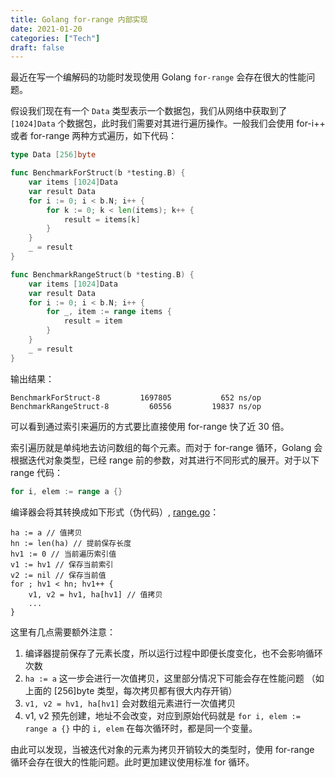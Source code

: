 ```yaml
---
title: Golang for-range 内部实现
date: 2021-01-20
categories: ["Tech"]
draft: false
---
```


最近在写一个编解码的功能时发现使用 Golang `for-range` 会存在很大的性能问题。

假设我们现在有一个 `Data` 类型表示一个数据包，我们从网络中获取到了 `[1024]Data` 个数据包，此时我们需要对其进行遍历操作。一般我们会使用 for-i++ 或者 for-range 两种方式遍历，如下代码：

```go
type Data [256]byte

func BenchmarkForStruct(b *testing.B) {
	var items [1024]Data
	var result Data
	for i := 0; i < b.N; i++ {
		for k := 0; k < len(items); k++ {
			result = items[k]
		}
	}
	_ = result
}

func BenchmarkRangeStruct(b *testing.B) {
	var items [1024]Data
	var result Data
	for i := 0; i < b.N; i++ {
		for _, item := range items {
			result = item
		}
	}
	_ = result
}
```

输出结果：

```
BenchmarkForStruct-8     	 1697805	       652 ns/op
BenchmarkRangeStruct-8   	   60556	     19837 ns/op
```

可以看到通过索引来遍历的方式要比直接使用 for-range 快了近 30 倍。

索引遍历就是单纯地去访问数组的每个元素。而对于 for-range 循环，Golang 会根据迭代对象类型，已经 range 前的参数，对其进行不同形式的展开。对于以下 range 代码：

```go
for i, elem := range a {}
```

编译器会将其转换成如下形式（伪代码）, [range.go](https://github.com/golang/go/blob/master/src/cmd/compile/internal/gc/range.go#L216)：

```golang
ha := a // 值拷贝
hn := len(ha) // 提前保存长度
hv1 := 0 // 当前遍历索引值
v1 := hv1 // 保存当前索引
v2 := nil // 保存当前值
for ; hv1 < hn; hv1++ {
    v1, v2 = hv1, ha[hv1] // 值拷贝
    ...
}
```

这里有几点需要额外注意：
1. 编译器提前保存了元素长度，所以运行过程中即便长度变化，也不会影响循环次数
2. `ha := a` 这一步会进行一次值拷贝，这里部分情况下可能会存在性能问题 （如上面的 [256]byte 类型，每次拷贝都有很大内存开销）
3. `v1, v2 = hv1, ha[hv1]` 会对数组元素进行一次值拷贝
4. v1, v2 预先创建，地址不会改变，对应到原始代码就是 `for i, elem := range a {}` 中的 `i, elem` 在每次循环时，都是同一个变量。

由此可以发现，当被迭代对象的元素为拷贝开销较大的类型时，使用 for-range 循环会存在很大的性能问题。此时更加建议使用标准 for 循环。
